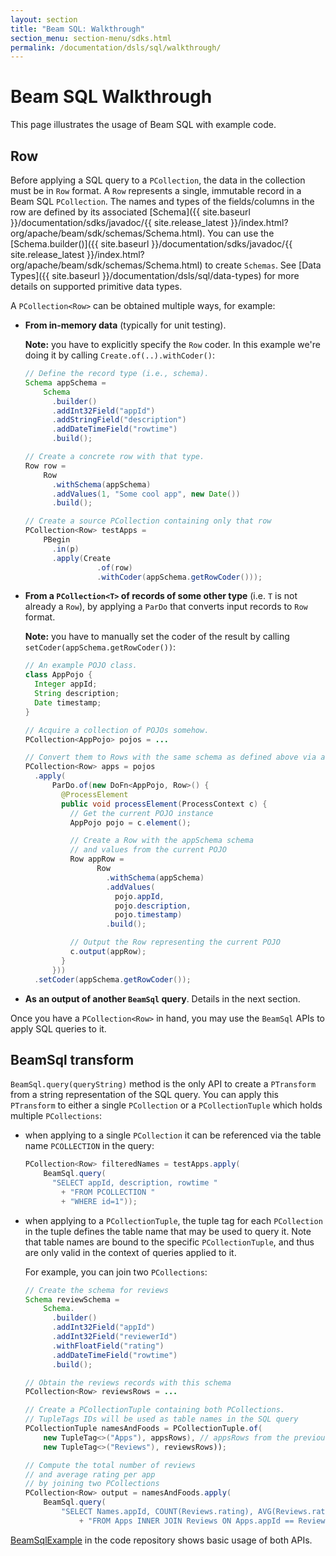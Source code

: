 ```yaml
---
layout: section
title: "Beam SQL: Walkthrough"
section_menu: section-menu/sdks.html
permalink: /documentation/dsls/sql/walkthrough/
---
```

<!--
Licensed under the Apache License, Version 2.0 (the "License");
you may not use this file except in compliance with the License.
You may obtain a copy of the License at

http://www.apache.org/licenses/LICENSE-2.0

Unless required by applicable law or agreed to in writing, software
distributed under the License is distributed on an "AS IS" BASIS,
WITHOUT WARRANTIES OR CONDITIONS OF ANY KIND, either express or implied.
See the License for the specific language governing permissions and
limitations under the License.
-->

# Beam SQL Walkthrough

This page illustrates the usage of Beam SQL with example code.

## Row

Before applying a SQL query to a `PCollection`, the data in the collection must
be in `Row` format. A `Row` represents a single, immutable record in a Beam SQL
`PCollection`. The names and types of the fields/columns in the row are defined
by its associated [Schema]({{ site.baseurl }}/documentation/sdks/javadoc/{{
site.release_latest }}/index.html?org/apache/beam/sdk/schemas/Schema.html).
You can use the [Schema.builder()]({{ site.baseurl
}}/documentation/sdks/javadoc/{{ site.release_latest
}}/index.html?org/apache/beam/sdk/schemas/Schema.html) to create
`Schemas`. See [Data
Types]({{ site.baseurl }}/documentation/dsls/sql/data-types) for more details on supported primitive data types.


A `PCollection<Row>` can be obtained multiple ways, for example:

  - **From in-memory data** (typically for unit testing).

    **Note:** you have to explicitly specify the `Row` coder. In this example we're doing it by calling `Create.of(..).withCoder()`:

    ```java
    // Define the record type (i.e., schema).
    Schema appSchema = 
        Schema
          .builder()
          .addInt32Field("appId")
          .addStringField("description")
          .addDateTimeField("rowtime")
          .build();

    // Create a concrete row with that type.
    Row row = 
        Row
          .withSchema(appSchema)
          .addValues(1, "Some cool app", new Date())
          .build();

    // Create a source PCollection containing only that row
    PCollection<Row> testApps = 
        PBegin
          .in(p)
          .apply(Create
                    .of(row)
                    .withCoder(appSchema.getRowCoder()));
    ```
  - **From a `PCollection<T>` of records of some other type**  (i.e.  `T` is not already a `Row`), by applying a `ParDo` that converts input records to `Row` format.

    **Note:** you have to manually set the coder of the result by calling `setCoder(appSchema.getRowCoder())`:
    ```java
    // An example POJO class.
    class AppPojo {
      Integer appId;
      String description;
      Date timestamp;
    }

    // Acquire a collection of POJOs somehow.
    PCollection<AppPojo> pojos = ...

    // Convert them to Rows with the same schema as defined above via a DoFn.
    PCollection<Row> apps = pojos
      .apply(
          ParDo.of(new DoFn<AppPojo, Row>() {
            @ProcessElement
            public void processElement(ProcessContext c) {
              // Get the current POJO instance
              AppPojo pojo = c.element();

              // Create a Row with the appSchema schema 
              // and values from the current POJO
              Row appRow = 
                    Row
                      .withSchema(appSchema)
                      .addValues(
                        pojo.appId, 
                        pojo.description, 
                        pojo.timestamp)
                      .build();

              // Output the Row representing the current POJO
              c.output(appRow);
            }
          }))
      .setCoder(appSchema.getRowCoder());
    ```

  - **As an output of another `BeamSql` query**. Details in the next section.

Once you have a `PCollection<Row>` in hand, you may use the `BeamSql` APIs to apply SQL queries to it.

## BeamSql transform

`BeamSql.query(queryString)` method is the only API to create a `PTransform`
from a string representation of the SQL query. You can apply this `PTransform`
to either a single `PCollection` or a `PCollectionTuple` which holds multiple
`PCollections`:

  - when applying to a single `PCollection` it can be referenced via the table name `PCOLLECTION` in the query:
    ```java
    PCollection<Row> filteredNames = testApps.apply(
        BeamSql.query(
          "SELECT appId, description, rowtime "
            + "FROM PCOLLECTION "
            + "WHERE id=1"));
    ```
  - when applying to a `PCollectionTuple`, the tuple tag for each `PCollection` in the tuple defines the table name that may be used to query it. Note that table names are bound to the specific `PCollectionTuple`, and thus are only valid in the context of queries applied to it.  

    For example, you can join two `PCollections`:  
    ```java
    // Create the schema for reviews
    Schema reviewSchema = 
        Schema.
          .builder()
          .addInt32Field("appId")
          .addInt32Field("reviewerId")
          .withFloatField("rating")
          .addDateTimeField("rowtime")
          .build();
    
    // Obtain the reviews records with this schema
    PCollection<Row> reviewsRows = ...

    // Create a PCollectionTuple containing both PCollections.
    // TupleTags IDs will be used as table names in the SQL query
    PCollectionTuple namesAndFoods = PCollectionTuple.of(
        new TupleTag<>("Apps"), appsRows), // appsRows from the previous example
        new TupleTag<>("Reviews"), reviewsRows));

    // Compute the total number of reviews 
    // and average rating per app 
    // by joining two PCollections
    PCollection<Row> output = namesAndFoods.apply(
        BeamSql.query(
            "SELECT Names.appId, COUNT(Reviews.rating), AVG(Reviews.rating)"
                + "FROM Apps INNER JOIN Reviews ON Apps.appId == Reviews.appId"));
    ```

[BeamSqlExample](https://github.com/apache/beam/blob/master/sdks/java/extensions/sql/src/main/java/org/apache/beam/sdk/extensions/sql/example/BeamSqlExample.java)
in the code repository shows basic usage of both APIs.

